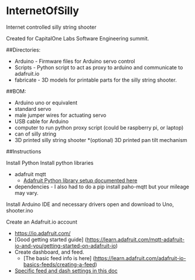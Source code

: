 # InternetOfSilly
Internet controlled silly string shooter

Created for CapitalOne Labs Software Engineering summit.

##Directories:
 * Arduino - Firmware files for Arduino servo control
 * Scripts - Python script to act as proxy to arduino and communicate to adafruit.io
 * fabricate - 3D models for printable parts for the silly string shooter.

##BOM:
 * Arduino uno or equivalent
 * standard servo
 * male jumper wires for actuating servo
 * USB cable for Arduino
 * computer to run python proxy script (could be raspberry pi, or laptop)
 * can of silly string
 * 3D printed silly string shooter
 *(optional) 3D printed pan tilt mechanism

##Instructions

Install Python
Install python libraries
  * adafruit mqtt
    * [Adafruit Python library setup documented here](https://github.com/adafruit/io-client-python)
  * dependencies - I also had to do a pip install paho-mqtt but your mileage may vary.

Install Arduino IDE and necessary drivers
open and download to Uno, shooter.ino

Create an Adafruit.io account
  * https://io.adafruit.com/
  * [Good getting started guide] (https://learn.adafruit.com/mqtt-adafruit-io-and-you/getting-started-on-adafruit-io)
  * Create dashboard, and feed.
     * [The basic feed info is here] (https://learn.adafruit.com/adafruit-io-basics-feeds/creating-a-feed)
  * [Specific feed and dash settings in this doc](https://github.com/osbock/InternetOfSilly/blob/master/AdaIOSetup.md)